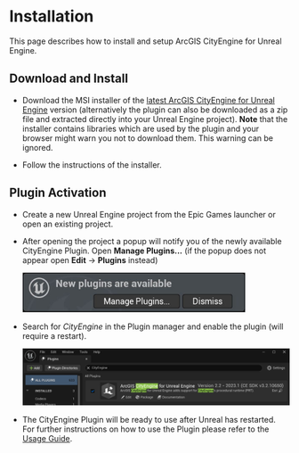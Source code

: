 # Installation

This page describes how to install and setup ArcGIS CityEngine for Unreal Engine.

## Download and Install

-   Download the MSI installer of the [latest ArcGIS CityEngine for Unreal Engine](https://github.com/Esri/vitruvio/releases/latest) version (alternatively the plugin can also be downloaded as a zip file and extracted directly into your Unreal Engine project). **Note** that the installer contains libraries which are used by the plugin and your browser might warn you not to download them. This warning can be ignored.

-   Follow the instructions of the installer.

## Plugin Activation

-   Create a new Unreal Engine project from the Epic Games launcher or open an existing project.

-   After opening the project a popup will notify you of the newly available CityEngine Plugin. Open **Manage Plugins...** (if the popup does not appear open **Edit** &rarr; **Plugins** instead)

    <img src="img/new_plugins.jpg" width="400">

-   Search for _CityEngine_ in the Plugin manager and enable the plugin (will require a restart).

    <img src="img/enable_vitruvio.jpg" width="600">

-   The CityEngine Plugin will be ready to use after Unreal has restarted. For further instructions on how to use the Plugin please refer to the [Usage Guide](usage.md).
